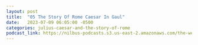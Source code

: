 ```yaml
---
layout: post
title:  "05 The Story Of Rome Caesar In Gaul"
date:   2023-07-09 06:05:00 -0500
categories: julius-caesar-and-the-story-of-rome
podcast_link: https://nilbus-podcasts.s3.us-east-2.amazonaws.com/the-well-trained-mind/Julius%20Caesar%20and%20the%20Story%20of%20Rome/05%20The%20Story%20Of%20Rome%20Caesar%20In%20Gaul.mp3
---
```

